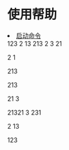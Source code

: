 # 使用帮助

<li><a href='#start'>启动命令</a></li>
123
2
13
213
2
3
21

2
1

213

213

21
3





21321
3
231


2
13

<p name='start'>123</P>
